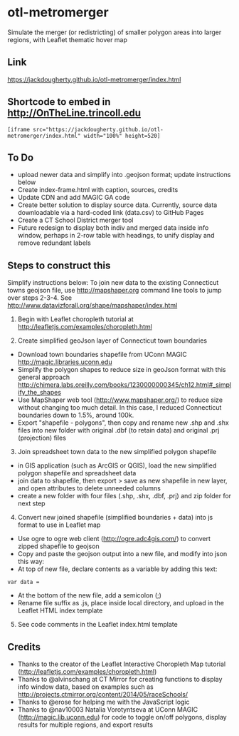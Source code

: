 # otl-metromerger
Simulate the merger (or redistricting) of smaller polygon areas into larger regions, with Leaflet thematic hover map

## Link
https://jackdougherty.github.io/otl-metromerger/index.html

## Shortcode to embed in http://OnTheLine.trincoll.edu
```
[iframe src="https://jackdougherty.github.io/otl-metromerger/index.html" width="100%" height=520]
```

## To Do
- upload newer data and simplify into .geojson format; update instructions below
- Create index-frame.html with caption, sources, credits
- Update CDN and add MAGIC GA code
- Create better solution to display source data. Currently, source data downloadable via a hard-coded link (data.csv) to GitHub Pages
- Create a CT School District merger tool
- Future redesign to display both indiv and merged data inside info window, perhaps in 2-row table with headings, to unify display and remove redundant labels


## Steps to construct this

Simplify instructions below: To join new data to the existing Connecticut towns geojson file, use http://mapshaper.org command line tools to jump over steps 2-3-4. See http://www.datavizforall.org/shape/mapshaper/index.html

1) Begin with Leaflet choropleth tutorial at http://leafletjs.com/examples/choropleth.html

2) Create simplified geoJson layer of Connecticut town boundaries
- Download town boundaries shapefile from UConn MAGIC http://magic.libraries.uconn.edu
- Simplify the polygon shapes to reduce size in geoJson format with this general approach http://chimera.labs.oreilly.com/books/1230000000345/ch12.html#_simplify_the_shapes
- Use MapShaper web tool (http://www.mapshaper.org/) to reduce size without changing too much detail. In this case, I reduced Connecticut boundaries down to 1.5%, around 100k.
- Export "shapefile - polygons", then copy and rename new .shp and .shx files into new folder with original .dbf (to retain data) and original .prj (projection) files

3) Join spreadsheet town data to the new simplified polygon shapefile
- in GIS application (such as ArcGIS or QGIS), load the new simplified polygon shapefile and spreadsheet data
- join data to shapefile, then export > save as new shapefile in new layer, and open attributes to delete unneeded columns
- create a new folder with four files (.shp, .shx, .dbf, .prj) and zip folder for next step

4) Convert new joined shapefile (simplified boundaries + data) into js format to use in Leaflet map
- Use ogre to ogre web client (http://ogre.adc4gis.com/) to convert zipped shapefile to geojson
- Copy and paste the geojson output into a new file, and modify into json this way:
- At top of new file, declare contents as a variable by adding this text:
```
var data =
```
- At the bottom of the new file, add a semicolon (;)
- Rename file suffix as .js, place inside local directory, and upload in the Leaflet HTML index template

5) See code comments in the Leaflet index.html template

## Credits
- Thanks to the creator of the Leaflet Interactive Choropleth Map tutorial (http://leafletjs.com/examples/choropleth.html)
- Thanks to @alvinschang at CT Mirror for creating functions to display info window data, based on examples such as http://projects.ctmirror.org/content/2014/05/raceSchools/
- Thanks to @erose for helping me with the JavaScript logic
- Thanks to @nav10003 Natalia Vorotyntseva at UConn MAGIC (http://magic.lib.uconn.edu) for code to toggle on/off polygons, display results for multiple regions, and export results

